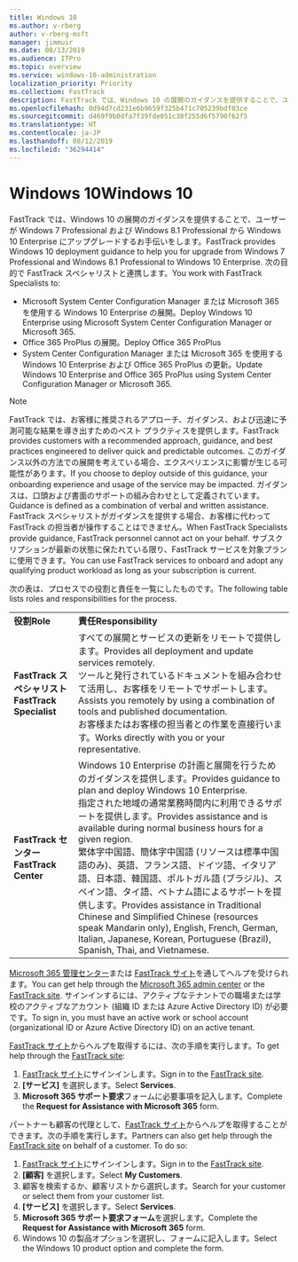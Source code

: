 ```yaml
---
title: Windows 10
ms.author: v-rberg
author: v-rberg-msft
manager: jimmuir
ms.date: 08/13/2019
ms.audience: ITPro
ms.topic: overview
ms.service: windows-10-administration
localization_priority: Priority
ms.collection: FastTrack
description: FastTrack では、Windows 10 の展開のガイダンスを提供することで、ユーザーが Windows 7 Professional および Windows 8.1 Professional から Windows 10 Enterprise にアップグレードするお手伝いをします。
ms.openlocfilehash: 0d94d7cd231e6b9659f325b471c705239bdf03ce
ms.sourcegitcommit: d469f9b0dfa7f39fde051c38f255d6f5790f62f5
ms.translationtype: HT
ms.contentlocale: ja-JP
ms.lasthandoff: 08/12/2019
ms.locfileid: "36294414"
---
```

# <a name="windows-10"></a><span data-ttu-id="ec442-103">Windows 10</span><span class="sxs-lookup"><span data-stu-id="ec442-103">Windows 10</span></span>

<span data-ttu-id="ec442-104">FastTrack では、Windows 10 の展開のガイダンスを提供することで、ユーザーが Windows 7 Professional および Windows 8.1 Professional から Windows 10 Enterprise にアップグレードするお手伝いをします。</span><span class="sxs-lookup"><span data-stu-id="ec442-104">FastTrack provides Windows 10 deployment guidance to help you for upgrade from Windows 7 Professional and Windows 8.1 Professional to Windows 10 Enterprise.</span></span> <span data-ttu-id="ec442-105">次の目的で FastTrack スペシャリストと連携します。</span><span class="sxs-lookup"><span data-stu-id="ec442-105">You work with FastTrack Specialists to:</span></span>

- <span data-ttu-id="ec442-106">Microsoft System Center Configuration Manager または Microsoft 365 を使用する Windows 10 Enterprise の展開。</span><span class="sxs-lookup"><span data-stu-id="ec442-106">Deploy Windows 10 Enterprise using Microsoft System Center Configuration Manager or Microsoft 365.</span></span>
- <span data-ttu-id="ec442-107">Office 365 ProPlus の展開。</span><span class="sxs-lookup"><span data-stu-id="ec442-107">Deploy Office 365 ProPlus</span></span> 
- <span data-ttu-id="ec442-108">System Center Configuration Manager または Microsoft 365 を使用する Windows 10 Enterprise および Office 365 ProPlus の更新。</span><span class="sxs-lookup"><span data-stu-id="ec442-108">Update Windows 10 Enterprise and Office 365 ProPlus using System Center Configuration Manager or Microsoft 365.</span></span>
  
> [!NOTE]
> <span data-ttu-id="ec442-109">FastTrack では、お客様に推奨されるアプローチ、ガイダンス、および迅速に予測可能な結果を導き出すためのベスト プラクティスを提供します。</span><span class="sxs-lookup"><span data-stu-id="ec442-109">FastTrack provides customers with a recommended approach, guidance, and best practices engineered to deliver quick and predictable outcomes.</span></span> <span data-ttu-id="ec442-110">このガイダンス以外の方法での展開を考えている場合、エクスペリエンスに影響が生じる可能性があります。</span><span class="sxs-lookup"><span data-stu-id="ec442-110">If you choose to deploy outside of this guidance, your onboarding experience and usage of the service may be impacted.</span></span> <span data-ttu-id="ec442-111">ガイダンスは、口頭および書面のサポートの組み合わせとして定義されています。</span><span class="sxs-lookup"><span data-stu-id="ec442-111">Guidance is defined as a combination of verbal and written assistance.</span></span> <span data-ttu-id="ec442-112">FastTrack スペシャリストがガイダンスを提供する場合、お客様に代わって FastTrack の担当者が操作することはできません。</span><span class="sxs-lookup"><span data-stu-id="ec442-112">When FastTrack Specialists provide guidance, FastTrack personnel cannot act on your behalf.</span></span> <span data-ttu-id="ec442-113">サブスクリプションが最新の状態に保たれている限り、FastTrack サービスを対象プランに使用できます。</span><span class="sxs-lookup"><span data-stu-id="ec442-113">You can use FastTrack services to onboard and adopt any qualifying product workload as long as your subscription is current.</span></span>  
    
<span data-ttu-id="ec442-114">次の表は、プロセスでの役割と責任を一覧にしたものです。</span><span class="sxs-lookup"><span data-stu-id="ec442-114">The following table lists roles and responsibilities for the process.</span></span>

|||
|:-----|:-----|
|<span data-ttu-id="ec442-115">**役割**</span><span class="sxs-lookup"><span data-stu-id="ec442-115">**Role**</span></span> <br/> |<span data-ttu-id="ec442-116">**責任**</span><span class="sxs-lookup"><span data-stu-id="ec442-116">**Responsibility**</span></span> <br/> |
|<span data-ttu-id="ec442-117">**FastTrack スペシャリスト**</span><span class="sxs-lookup"><span data-stu-id="ec442-117">**FastTrack Specialist**</span></span> <br/> |<span data-ttu-id="ec442-118">すべての展開とサービスの更新をリモートで提供します。</span><span class="sxs-lookup"><span data-stu-id="ec442-118">Provides all deployment and update services remotely.</span></span>  <br/> <span data-ttu-id="ec442-119">ツールと発行されているドキュメントを組み合わせて活用し、お客様をリモートでサポートします。</span><span class="sxs-lookup"><span data-stu-id="ec442-119">Assists you remotely by using a combination of tools and published documentation.</span></span> <br/> <span data-ttu-id="ec442-120">お客様またはお客様の担当者との作業を直接行います。</span><span class="sxs-lookup"><span data-stu-id="ec442-120">Works directly with you or your representative.</span></span>|
|<span data-ttu-id="ec442-121">**FastTrack センター**</span><span class="sxs-lookup"><span data-stu-id="ec442-121">**FastTrack Center**</span></span>  <br/> |<span data-ttu-id="ec442-122">Windows 10 Enterprise の計画と展開を行うためのガイダンスを提供します。</span><span class="sxs-lookup"><span data-stu-id="ec442-122">Provides guidance to plan and deploy Windows 10 Enterprise.</span></span>   <br/> <span data-ttu-id="ec442-123">指定された地域の通常業務時間内に利用できるサポートを提供します。</span><span class="sxs-lookup"><span data-stu-id="ec442-123">Provides assistance and is available during normal business hours for a given region.</span></span> <br/> <span data-ttu-id="ec442-124">繁体字中国語、簡体字中国語 (リソースは標準中国語のみ)、英語、フランス語、ドイツ語、イタリア語、日本語、韓国語、ポルトガル語 (ブラジル)、スペイン語、タイ語、ベトナム語によるサポートを提供します。</span><span class="sxs-lookup"><span data-stu-id="ec442-124">Provides assistance in Traditional Chinese and Simplified Chinese (resources speak Mandarin only), English, French, German, Italian, Japanese, Korean, Portuguese (Brazil), Spanish, Thai, and Vietnamese.</span></span>|
 
<span data-ttu-id="ec442-125">[Microsoft 365 管理センター](https://go.microsoft.com/fwlink/?linkid=2032704)または [FastTrack サイト](https://go.microsoft.com/fwlink/?linkid=780698)を通してヘルプを受けられます。</span><span class="sxs-lookup"><span data-stu-id="ec442-125">You can get help through the [Microsoft 365 admin center](https://go.microsoft.com/fwlink/?linkid=2032704) or the [FastTrack site](https://go.microsoft.com/fwlink/?linkid=780698).</span></span> <span data-ttu-id="ec442-126">サインインするには、アクティブなテナントでの職場または学校のアクティブなアカウント (組織 ID または Azure Active Directory ID) が必要です。</span><span class="sxs-lookup"><span data-stu-id="ec442-126">To sign in, you must have an active work or school account (organizational ID or Azure Active Directory ID) on an active tenant.</span></span> 

<span data-ttu-id="ec442-127">[FastTrack サイト](https://go.microsoft.com/fwlink/?linkid=780698)からヘルプを取得するには、次の手順を実行します。</span><span class="sxs-lookup"><span data-stu-id="ec442-127">To get help through the [FastTrack site](https://go.microsoft.com/fwlink/?linkid=780698):</span></span> 
1.  <span data-ttu-id="ec442-128">[FastTrack サイト](https://go.microsoft.com/fwlink/?linkid=780698)にサインインします。</span><span class="sxs-lookup"><span data-stu-id="ec442-128">Sign in to the [FastTrack site](https://go.microsoft.com/fwlink/?linkid=780698).</span></span> 
2.  <span data-ttu-id="ec442-129">**[サービス]** を選択します。</span><span class="sxs-lookup"><span data-stu-id="ec442-129">Select **Services**.</span></span>
3.  <span data-ttu-id="ec442-130">**Microsoft 365 サポート要求**フォームに必要事項を記入します。</span><span class="sxs-lookup"><span data-stu-id="ec442-130">Complete the **Request for Assistance with Microsoft 365** form.</span></span>
  
<span data-ttu-id="ec442-p104">パートナーも顧客の代理として、[FastTrack サイト](https://go.microsoft.com/fwlink/?linkid=780698)からヘルプを取得することができます。次の手順を実行します。</span><span class="sxs-lookup"><span data-stu-id="ec442-p104">Partners can also get help through the [FastTrack site](https://go.microsoft.com/fwlink/?linkid=780698) on behalf of a customer. To do so:</span></span>
1.  <span data-ttu-id="ec442-133">[FastTrack サイト](https://go.microsoft.com/fwlink/?linkid=780698)にサインインします。</span><span class="sxs-lookup"><span data-stu-id="ec442-133">Sign in to the [FastTrack site](https://go.microsoft.com/fwlink/?linkid=780698).</span></span> 
2.  <span data-ttu-id="ec442-134">**[顧客]** を選択します。</span><span class="sxs-lookup"><span data-stu-id="ec442-134">Select **My Customers**.</span></span>
3.  <span data-ttu-id="ec442-135">顧客を検索するか、顧客リストから選択します。</span><span class="sxs-lookup"><span data-stu-id="ec442-135">Search for your customer or select them from your customer list.</span></span>
4.  <span data-ttu-id="ec442-136">**[サービス]** を選択します。</span><span class="sxs-lookup"><span data-stu-id="ec442-136">Select **Services**.</span></span>
5.  <span data-ttu-id="ec442-137">**Microsoft 365 サポート要求フォーム**を選択します。</span><span class="sxs-lookup"><span data-stu-id="ec442-137">Complete the **Request for Assistance with Microsoft 365** form.</span></span>
6.  <span data-ttu-id="ec442-138">Windows 10 の製品オプションを選択し、フォームに記入します。</span><span class="sxs-lookup"><span data-stu-id="ec442-138">Select the Windows 10 product option and complete the form.</span></span>
 